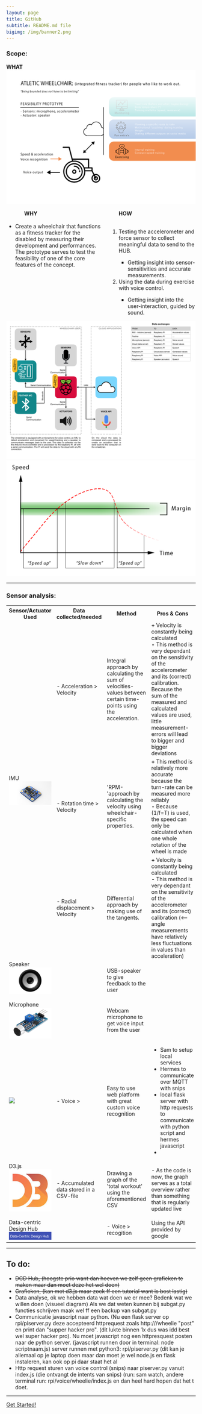 ```yaml
---
layout: page
title: GitHub
subtitle: README.md file
bigimg: /img/banner2.png
---
```

<h3>Scope:</h3>
<H8><b>WHAT</b></H8>
<img src="Images/fitnessChair.png" width="" height="">

<head>
<style type="text/css">
.list {
 float:left;
 width:49.9%;
}
</style></head>

<div id="container">
  <div class="list">
	<ul>
	  <ul><H8><b>WHY</b></H8></ul><br>
	  <li>Create a wheelchair that functions as a fitness tracker for the disabled by measuring their development and performances. The prototype serves to test the feasibility of one of the core features of the concept.</li>
	</ul>
  </div>
  <div class="list">
	<ul>
	  <ul><H8><b>HOW</b></H8></ul><br>
	    <ol>
        <li> Testing the accelerometer and force sensor to collect meaningful data to send to the HUB.</li>
          <ul><li>Getting insight into sensor-sensitivities and accurate measurements.</li></ul>
        <li>Using the data during exercise with voice control.</li>
          <ul><li>Getting insight into the user-interaction, guided by sound.</li></ul>
      </ol>
  </ul>
  </div>
  <br style="clear:both" />
</div>

<img src="Images\IOT Architecture.png" width="" height="">
<img src="Images\speedTime.png" width="" height="">
<hr>
<h3>Sensor analysis:</h3>

<table style="width:100%">
  <tr>
    <th>Sensor/Actuator Used</th>
    <th>Data collected/needed</th>
    <th>Method</th>
    <th>Pros & Cons</th>
    <th>Take-aways</th>
  </tr>
  <tr>
    <td rowspan = 3>IMU<br><img src="Images/IMU.png" width="" height=""></td>
    <td>- Acceleration > Velocity</td>
    <td>Integral approach by calculating the sum of velocities-values between certain time-points using the acceleration.</td>
    <td><b>+ </b>Velocity is constantly being calculated<br><b>- </b>This method is very dependant on the sensitivity of the accelerometer and its (correct) calibration. Because the sum of the measured and calculated values are used, little measurement-errors will lead to bigger and bigger deviations</td>
    <td><img src="" width="" height=""></td>
  </tr>
  <tr>
    <td rowspan = 1>- Rotation time > Velocity</td>
    <td>'RPM-'approach by calculating the velocity using wheelchair-specific properties.</td>
    <td><b>+ </b>This method is relatively more accurate because the turn-rate can be measured more reliably<br><b>- </b>Because (1/f=T) is used, the speed can only be calculated when one whole rotation of the wheel is made</td>
    <td><img src=""></td>
  </tr>
  <tr>
    <td>- Radial displacement > Velocity</td>
    <td>Differential approach by making use of the tangents.</td>
    <td><b>+ </b>Velocity is constantly being calculated<br><b>- </b>This method is very dependant on the sensitivity of the accelerometer and its (correct) calibration (<-- angle measurements have relatively less fluctuations in values than acceleration)</td>
    <td><img src=""></td>
  </tr>
  <tr>
    <td rowspan = 2>Speaker<br><img src="Images/speaker.png" width="200" height=""><br><br>Microphone<br><img src="Images/soundSensor.png" width="200" height=""></td>
    <td></td>
    <td>USB-speaker to give feedback to the user </td>
    <td></td>
    <td></td>
  </tr>
  <tr>
    <td></td>
    <td> Webcam microphone to get voice input from the user</td>
    <td></td>
    <td></td>
  </tr>
   <tr>
    <td><img src="https://miro.medium.com/max/400/1*lfbfrWS3PUaO3BX3ob1ZYQ.png" width="200" height=""></td>
    <td>- Voice ></td>
    <td>Easy to use web platform with great custom voice recognition</td>
    <td>
      <ul>
        <li>Sam to setup local services </li>
        <li>Hermes to communicate over MQTT with snips</li>
        <li>local flask server with http requests to communicate with python script and hermes javascript<li>
      </ul>
     </td>
  </tr>
  <tr>
    <td rowspan = 2>D3.js<br><img src="Images/d3js.png" width="200" height=""><br><br>Data-centric Design Hub<br><img src="Images/dcd.png" width="200" height=""></td>
    <td>- Accumulated data stored in a CSV-file</td>
    <td>Drawing a graph of the 'total workout' using the aforementioned CSV</td>
    <td>- As the code is now, the graph serves as a total overview rather than something that is regularly updated live</td>
    <td><img src=""></td>
  </tr>
  <tr>
    <td></td>
    <td>- Voice > recogition</td>
    <td>Using the API provided by google</td>
    <td></td>
  </tr>
</table>
<hr>
<h2> To do:</h2>
<ul>
  <li><strike>DCD Hub, (hoogste prio want dan hoeven we zelf geen grafieken te maken maar dan moet deze het wel doen)</li>
  <li>Grafieken, (kan met d3.js maar zoek ff een tutorial want is best lastig)</strike></li>
  <li>Data analyse, ok we hebben data wat doen we er mee? Bedenk wat we willen doen (visueel diagram) Als we dat weten kunnen bij subgat.py functies schrijven maak wel ff een backup van subgat.py </li>
  <li>Communicatie javascript naar python. (Nu een flask server op rpi/piserver.py deze accepteerd httprequest zoals http://<IPADRESS:500>/wheelie "post" en print dan "supper hacker pro". (dit lukte binnen 1x dus was idd best wel super hacker pro).
    Nu moet javascript nog een httpresquest posten naar de python server. (javascript runnen door in terminal: node scriptnaam.js) server runnen met python3: rpi/piserver.py (dit kan je allemaal op je laptop doen maar dan moet je wel node.js en flask instaleren, kan ook op pi daar staat het al</li>
  <li>Http request sturen van voice control (snips) naar piserver.py vanuit index.js (die ontvangt de intents van snips) (run: sam watch, andere terminal run: rpi/voice/wheelie/index.js en dan heel hard hopen dat het t doet.</il>
</ul>


---
<div class="get-started-wrap">
  <a class="btn btn-success btn-lg get-started-btn" href="https://github.com/daattali/beautiful-jekyll#readme">Get Started!</a>
</div>
